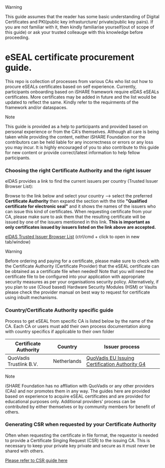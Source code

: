 >[!WARNING]  
>This guide assumes that the reader has some basic understanding of Digital Certificates and PKI(public key infrasturcture/ private/public key pairs). If you are not familiar with it, then kindly familiarise yourself(out of scope of this guide) or ask your trusted colleauge with this knowledge before proceeding.


# eSEAL certificate procurement guide.

This repo is collection of processes from various CAs who list out how to procure eSEALs certificates based on self experience. Currently, participants onboarding based on iSHARE framework require eIDAS eSEALs certificates. More certificates may be added in future and the list would be updated to reflect the same. Kindly refer to the requirments of the framework and/or dataspaces.

> [!NOTE]  
> This guide is provided as a help to participants and provided based on personal experience or from the CA's themselves. Although all care is being taken while providing the content, neither iSHARE Foundation nor the contributors can be held liable for any incorrectness or errors or any loss you may incur. It is highly encouraged of you to also contribute to this guide for new content or provide correct/latest information to help fellow participants. 

### Choosing the right Certificate Authority and the right issuer 

eIDAS provides a link to find the current issuers per country (Trusted Issuer Browser List):

Browse to the link below and select your country --> select the preferred **Certificate Authority** then expand the section with the title **"Qualified certificate for electronic seal"** and it shows the names of the issuers who can issue this kind of certificates. When requesting certificate from your CA, please make sure to ask them that the resulting certificate will be issued by one of the issuers mentioned in this link. **This is important as only certificates issued by issuers listed on the link above are accepted.**

[eIDAS Trusted Issuer Browser List](https://eidas.ec.europa.eu/efda/tl-browser/#/screen/home) (ctrl/cmd + click to open in new tab/window)

>[!WARNING]  
>Before ordering and paying for a certificate, please make sure to check with the Certificate Authority (Certificate Provider) that the eSEAL certificate can be obtained as a certificate file when needed! Note that you will need the certificate file to be configured into your application with appropriate security measures as per your organisations security policy. Alternatively, if you plan to use (Cloud based) Hardware Security Modules (HSM) or Vaults please check the provider manual on best way to request for certificate using inbuilt mechanisms.

### Country/Certificate Authority specific guide

Process to get eSEAL from specific CA is listed below by the name of the CA. Each CA or users must add their own process documentation along with country specifics if applicable to their own folder

| Certificate Authority | Country | Issuer process |
| ----------------------|---------|---------------------------------------|
| QuoVadis Trustlink B.V. | Netherlands | [QuoVadis EU Issuing Certification Authority G4](quovadis/quovadis-eSEAL-NL.md)|

> [!NOTE] 
> iSHARE Foundation has no affliation with QuoVadis or any other providers (CAs) and nor promotes them in any way. The guides here are provided based on experience to acquire eSEAL certificates and are provided for educational purposes only. Additional providers' process can be contributed by either themselves or by community members for benefit of others.



### Generating CSR when requested by your Certificate Authority

Often when requesting the certificate in file format, the requestor is needed to provide a Certificate Singing Request (CSR) to the issuing CA. This is necessary to keep your private key private and secure as it must never be shared with others. 


[Please refer to CSR guide here](CSR.md)
